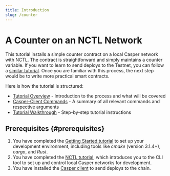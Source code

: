 ```yaml
---
title: Introduction
slug: /counter
---
```


# A Counter on an NCTL Network

This tutorial installs a simple counter contract on a local Casper network with NCTL. The contract is straightforward and simply maintains a counter variable. If you want to learn to send deploys to the Testnet, you can follow a [similar tutorial](../counter-testnet/index.md). Once you are familiar with this process, the next step would be to write more practical smart contracts.

Here is how the tutorial is structured:

- [Tutorial Overview](./overview.md) - Introduction to the process and what will be covered
- [Casper-Client Commands](./commands.md) - A summary of all relevant commands and respective arguments
- [Tutorial Walkthrough](./walkthrough.md) - Step-by-step tutorial instructions 

## Prerequisites {#prerequisites}

1.  You have completed the [Getting Started tutorial](../../../developers/writing-onchain-code/getting-started.md) to set up your development environment, including tools like _cmake_ (version 3.1.4+), _cargo_, and _Rust_.
2.  You have completed the [NCTL tutorial](../../../developers/dapps/setup-nctl.md), which introduces you to the CLI tool to set up and control local Casper networks for development.
3. You have installed the [Casper client](../../../developers/prerequisites.md#install-casper-client) to send deploys to the chain.
